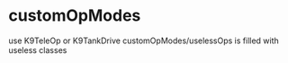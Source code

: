 # customOpModes
use K9TeleOp or K9TankDrive
customOpModes/uselessOps is filled with useless classes
